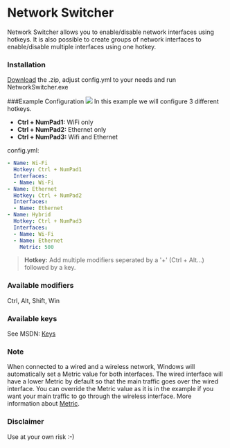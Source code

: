 Network Switcher
=========

Network Switcher allows you to enable/disable network interfaces using hotkeys. It is also possible to create groups of network interfaces to enable/disable multiple interfaces using one hotkey.

### Installation
[Download] the .zip, adjust config.yml to your needs and run NetworkSwitcher.exe

###Example Configuration
![](https://raw.githubusercontent.com/olibanjoli/network-switcher/master/images/ncpa.png)
In this example we will configure 3 different hotkeys.
- **Ctrl + NumPad1:** WiFi only
- **Ctrl + NumPad2:** Ethernet only
- **Ctrl + NumPad3:** Wifi and Ethernet

config.yml:
```yml
- Name: Wi-Fi
  Hotkey: Ctrl + NumPad1
  Interfaces:
  - Name: Wi-Fi
- Name: Ethernet
  Hotkey: Ctrl + NumPad2
  Interfaces:
  - Name: Ethernet
- Name: Hybrid
  Hotkey: Ctrl + NumPad3
  Interfaces:
  - Name: Wi-Fi
  - Name: Ethernet
    Metric: 500
```
> **Hotkey:** Add multiple modifiers seperated by a '+' (Ctrl + Alt...) followed by a key.

### Available modifiers
Ctrl, Alt, Shift, Win

### Available keys
See MSDN: [Keys]

### Note
When connected to a wired and a wireless network, Windows will automatically set a Metric value for both interfaces. The wired interface will have a lower Metric by default so that the main traffic goes over the wired interface. You can override the Metric value as it is in the example if you want your main traffic to go through the wireless interface. More information about [Metric].

### Disclaimer
Use at your own risk :-)

[keys]:http://msdn.microsoft.com/en-us/library/system.windows.forms.keys.aspx
[Download]:https://github.com/oli1337/network-switcher/blob/master/compiled/Debug.zip
[Metric]:http://support.microsoft.com/kb/299540